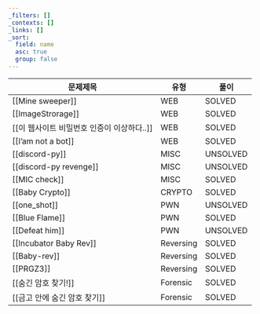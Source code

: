 ```yaml
---
_filters: []
_contexts: []
_links: []
_sort:
  field: name
  asc: true
  group: false
---
```


| 문제제목                       | 유형        | 풀이       |
| -------------------------- | --------- | -------- |
| [[Mine sweeper]]           | WEB       | SOLVED   |
| [[ImageStrorage]]          | WEB       | SOLVED   |
| [[이 웹사이트 비밀번호 인증이 이상하다..]] | WEB       | SOLVED   |
| [[I’am not a bot]]         | WEB       | SOLVED   |
| [[discord-py]]             | MISC      | UNSOLVED |
| [[discord-py revenge]]     | MISC      | UNSOLVED |
| [[MIC check]]              | MISC      | SOLVED   |
| [[Baby Crypto]]            | CRYPTO    | SOLVED   |
| [[one_shot]]               | PWN       | UNSOLVED |
| [[Blue Flame]]             | PWN       | SOLVED   |
| [[Defeat him]]             | PWN       | UNSOLVED |
| [[Incubator Baby Rev]]     | Reversing | SOLVED   |
| [[Baby-rev]]               | Reversing | SOLVED   |
| [[PRGZ3]]                  | Reversing | SOLVED   |
| [[숨긴 암호 찾기!]]              | Forensic  | SOLVED   |
| [[금고 안에 숨긴 암호 찾기]]         | Forensic  | SOLVED   |
